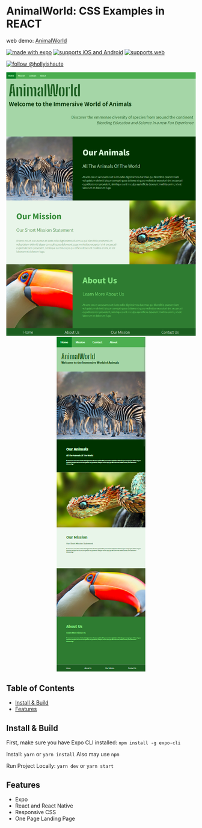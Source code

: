 # AnimalWorld: CSS Examples in REACT 

web demo: [AnimalWorld](https://github.com/hollyhubbard2/CodeSamples)

[![made with expo](https://img.shields.io/badge/MADE%20WITH%20EXPO-000.svg?style=for-the-badge&logo=expo&labelColor=4630eb&logoWidth=20)](https://github.com/expo/expo) [![supports iOS and Android](https://img.shields.io/badge/Platforms-Native-4630EB.svg?style=for-the-badge&logo=EXPO&labelColor=000&logoColor=fff)](https://github.com/expo/expo) [![supports web](https://img.shields.io/badge/Platforms-Web-4630EB.svg?style=for-the-badge&logo=EXPO&labelColor=000&logoColor=fff)](https://github.com/expo/expo)

[![follow @hollyishaute](https://img.shields.io/twitter/follow/hollyhubbard.svg?style=for-the-badge&logo=TWITTER&logoColor=FFFFFF&labelColor=00aced&logoWidth=20&color=lightgray)](https://twitter.com/hollyishaute)

<p align="center">
  <img src="screenshots/screencapture1.png?raw=true" />
  <img src="screenshots/screencapture2.png?raw=true" />
</p>

## Table of Contents

- [Install & Build](#install--build)
- [Features](#features)


## Install & Build

First, make sure you have Expo CLI installed: `npm install -g expo-cli`

Install: `yarn` or `yarn install` Also may use `npm`

Run Project Locally: `yarn dev` or `yarn start`

## Features

- Expo
- React and React Native
- Responsive CSS
- One Page Landing Page
